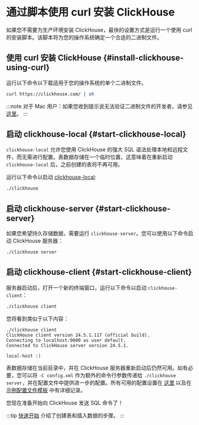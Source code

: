 
# 通过脚本使用 curl 安装 ClickHouse

如果您不需要为生产环境安装 ClickHouse，最快的设置方式是运行一个使用 curl 的安装脚本。该脚本将为您的操作系统确定一个合适的二进制文件。

<VerticalStepper>

## 使用 curl 安装 ClickHouse {#install-clickhouse-using-curl}

运行以下命令以下载适用于您的操作系统的单个二进制文件。

```bash
curl https://clickhouse.com/ | sh
```

:::note
对于 Mac 用户：如果您收到提示说无法验证二进制文件的开发者，请参见 [这里](/knowledgebase/fix-developer-verification-error-in-macos)。
:::

## 启动 clickhouse-local {#start-clickhouse-local}

`clickhouse-local` 允许您使用 ClickHouse 的强大 SQL 语法处理本地和远程文件，而无需进行配置。表数据存储在一个临时位置，这意味着在重新启动 `clickhouse-local` 后，之前创建的表将不再可用。

运行以下命令以启动 [clickhouse-local](/operations/utilities/clickhouse-local):

```bash
./clickhouse
```

## 启动 clickhouse-server {#start-clickhouse-server}

如果您希望持久存储数据，需要运行 `clickhouse-server`。您可以使用以下命令启动 ClickHouse 服务器：

```bash
./clickhouse server
```

## 启动 clickhouse-client {#start-clickhouse-client}

服务器启动后，打开一个新的终端窗口，运行以下命令以启动 `clickhouse-client`：

```bash
./clickhouse client
```

您将看到类似于以下内容：

```response
./clickhouse client
ClickHouse client version 24.5.1.117 (official build).
Connecting to localhost:9000 as user default.
Connected to ClickHouse server version 24.5.1.

local-host :)
```

表数据存储在当前目录中，并在 ClickHouse 服务器重新启动后仍然可用。如有必要，您可以将 `-C config.xml` 作为额外的命令行参数传递给 `./clickhouse server`，并在配置文件中提供进一步的配置。所有可用的配置设置在 [这里](/operations/server-configuration-parameters/settings) 以及在 [示例配置文件模板](https://github.com/ClickHouse/ClickHouse/blob/master/programs/server/config.xml) 中有详细记录。

您现在准备开始向 ClickHouse 发送 SQL 命令了！

:::tip
[快速开始](/quick-start.mdx) 介绍了创建表和插入数据的步骤。
:::

</VerticalStepper>
